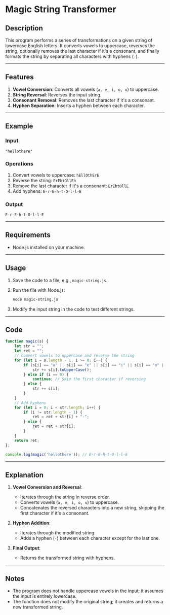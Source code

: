 # Magic String Transformer

## Description

This program performs a series of transformations on a given string of lowercase English letters. It converts vowels to uppercase, reverses the string, optionally removes the last character if it's a consonant, and finally formats the string by separating all characters with hyphens (`-`).

---

## Features

1. **Vowel Conversion**: Converts all vowels (`a, e, i, o, u`) to uppercase.
2. **String Reversal**: Reverses the input string.
3. **Consonant Removal**: Removes the last character if it's a consonant.
4. **Hyphen Separation**: Inserts a hyphen between each character.

---

## Example

### Input

```
"hellothere"
```

### Operations

1. Convert vowels to uppercase: `hEllOthErE`
2. Reverse the string: `ErEhtOllEh`
3. Remove the last character if it's a consonant: `ErEhtOllE`
4. Add hyphens: `E-r-E-h-t-O-l-l-E`

### Output

```
E-r-E-h-t-O-l-l-E
```

---

## Requirements

- Node.js installed on your machine.

---

## Usage

1. Save the code to a file, e.g., `magic-string.js`.
2. Run the file with Node.js:

   ```bash
   node magic-string.js
   ```

3. Modify the input string in the code to test different strings.

---

## Code

```javascript
function magic(s) {
    let str = "";
    let ret = "";
    // Convert vowels to uppercase and reverse the string
    for (let i = s.length - 1; i >= 0; i--) {
        if (s[i] == "a" || s[i] == "e" || s[i] == "i" || s[i] == "o" || s[i] == "u") {
            str += s[i].toUpperCase();
        } else if (i == 0) {
            continue; // Skip the first character if reversing
        } else {
            str += s[i];
        }
    }
    // Add hyphens
    for (let i = 0; i < str.length; i++) {
        if (i != str.length - 1) {
            ret = ret + str[i] + "-";
        } else {
            ret = ret + str[i];
        }
    }
    return ret;
};

console.log(magic('hellothere')); // E-r-E-h-t-O-l-l-E
```

---

## Explanation

1. **Vowel Conversion and Reversal**:
   - Iterates through the string in reverse order.
   - Converts vowels (`a, e, i, o, u`) to uppercase.
   - Concatenates the reversed characters into a new string, skipping the first character if it's a consonant.

2. **Hyphen Addition**:
   - Iterates through the modified string.
   - Adds a hyphen (`-`) between each character except for the last one.

3. **Final Output**:
   - Returns the transformed string with hyphens.

---

## Notes

- The program does not handle uppercase vowels in the input; it assumes the input is entirely lowercase.
- The function does not modify the original string; it creates and returns a new transformed string.
